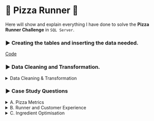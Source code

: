 
# :pizza: Pizza Runner :pizza:
Here will show and explain everything I have done to solve the **Pizza Runner Challenge** in `SQL Server`.

### :arrow_forward: Creating the tables and inserting the data needed.
[Code](https://www.db-fiddle.com/f/7VcQKQwsS3CTkGRFG7vu98/65)

### :arrow_forward: Data Cleaning and Transformation.

<details>
<summary>Data Cleaning & Transformation</summary> <hr/>
	
After viewing each table, I noticed some data irregularity in the `customer_orders` and `runner_orders` tables.

- Firstly, adding an Identity Column (to be able to uniquely identify every single pizza ordered)

```sql
ALTER TABLE customer_orders
ADD record_id INT IDENTITY(1,1)
```

`customer_orders`

 <hr/>
 
**Before:**

![image](https://github.com/kleamertiri/8-Week-SQL-Challenge/assets/105167291/f9799e70-bdef-40b4-b6f7-9ef33af96337)


I noticed in the `exclusions` and `extras` columns that different cells have no values and they are represented in a inconsistent manner. 
Some of the cells are empty, **null** as a string or **NULL** data type. There is needed to represent this cells in the some way, 
because they can cause errors when they will be used in analysing the data. Since the data type of both columns is **VARCHAR**, the empty values will be presented as empty strings.
```sql
DROP TABLE IF EXISTS #TEMP_customer_orders;
SELECT order_id, customer_id, pizza_id, 
CASE
	WHEN exclusions = 'null' OR exclusions IS NULL THEN ''
	ELSE exclusions
	END AS exclusions,
CASE
	WHEN extras = 'null' OR extras IS NULL THEN ''
	ELSE extras
	END AS extras,
order_time
INTO #TEMP_customer_orders
FROM customer_orders;
```

I created a temporary table (`#TEMP_customer_orders`), where all the empty values in both columns are substituted with empty strings. All the data cleaning and transformation are done
in the temp table, leaving the existing table untouched for reference and going back if is needed.

**After:**

![image](https://github.com/kleamertiri/8-Week-SQL-Challenge/assets/105167291/da5469a2-4f30-437b-829c-e03c6883dedc)


 <hr/>
 
`runner_orders`

**Before:**

![image](https://github.com/kleamertiri/8-Week-SQL-Challenge/assets/105167291/d4513823-9b99-4ac2-8dc6-39abd145146a)

In this table, there are some incosistent data.
- `pickup_time`, the empty values are presented with **null** as a string
- `distance` , in some cells the numbers are associated with *km* while in other cells, there is just numbers
- `duration`, the time is presented with numbers associated with *mins*, *minute*, *minutes* or just the number
- `cancellation`, some cells are blank, **null** string or **NULL** data type

```sql
DROP TABLE IF EXISTS #TEMP_runners_orders;
SELECT order_id, runner_id, 
CASE 
	WHEN pickup_time IS NULL OR pickup_time = 'null' THEN ''
	ELSE pickup_time
	END AS pickup_time,
CASE
	WHEN distance = 'null' THEN ''
	WHEN distance LIKE '%km' THEN TRIM('km' FROM distance)
	ELSE distance
	END AS distance,
CASE
	WHEN duration LIKE '%mins' THEN TRIM('mins' FROM duration)
	WHEN duration LIKE '%minutes' THEN TRIM('minutes' FROM duration)
	WHEN duration LIKE '%minute' THEN TRIM('minute' FROM duration)
	WHEN duration = 'null' THEN ''
	ELSE duration
	END AS duration,
CASE
	WHEN cancellation IS NULL OR cancellation = 'null' THEN ''
	ELSE cancellation
	END AS cancellation
INTO #TEMP_runners_orders
FROM runner_orders;
```

I created a temporary table (`#TEMP_runners_orders`) where:
- in the `pickup_time` column, converted the **null** cells to blank cells
- in the `distance` column, removed the *km* and converted the **null** cells to blank cells
- in the `duration` column, removed *mins*, *minute*, *minutes* and converted the **null** cells to blank cells
- in the `cancellation` column, converted the **null** and **NULL** to blank cells

Also, some columns have the wrong data type and I changed it, since it might cause problems later
```sql
ALTER TABLE #TEMP_runners_orders
ALTER COLUMN duration INT;

ALTER TABLE #TEMP_runners_orders
ALTER COLUMN distance FLOAT;
```

For the `pickup_time` column, I removed the time from the datetime data type.
```sql
UPDATE #TEMP_runners_orders
SET pickup_timE = SUBSTRING(pickup_time, 1, 10)
```

**After:**

![image](https://github.com/kleamertiri/8-Week-SQL-Challenge/assets/105167291/ce9c6166-376d-48f1-8846-b395fbc6b3a6)


</details>

### :arrow_forward: Case Study Questions
<details>
<summary>A. Pizza Metrics</summary> 
	<hr/>
1- How many pizzas were ordered?

```sql
SELECT COUNT(*) AS pizza_ordered
FROM customer_orders;

```
![image](https://github.com/kleamertiri/8-Week-SQL-Challenge/assets/105167291/cb8692b8-ced5-4d86-8558-5506087657ef)

Using the aggregate function `COUNT()` to find the total number of pizzas ordered.

- The total number of pizzas ordered is 14
<hr/>
2- How many unique customer orders were made?
```sql
SELECT COUNT(DISTINCT order_id) AS unique_customers_orders
FROM customer_orders;
```

![image](https://github.com/kleamertiri/8-Week-SQL-Challenge/assets/105167291/25f47fe6-31da-4ca1-966b-a614b710e5c0)

Using the aggregate function `COUNT()` to find the total number and `DISTINCT` to get the unique values.

- The total number of unique orders is 10
<hr/>
3- How many successful orders were delivered by each runner?

```sql
SELECT COUNT(DISTINCT c.order_id) AS orders_delivered, r.runner_id AS runner
FROM #TEMP_customer_orders AS c
INNER JOIN #TEMP_runners_orders AS r
ON c.order_id = r.order_id
WHERE r.cancellation = ''
GROUP BY r.runner_id;
```
**Steps:**
- Creating a `JOIN` between `#TEMP_customer_orders` and `#TEMP_runners_order`
- Getting the data where the `cancellation` column has no value(the delivery has been successful)
- Grouping the data by `runner_id`
- Getting the `runner_id` and the sum of the unique orders(using `COUNT()` and `DISTINCT`)

![image](https://github.com/kleamertiri/8-Week-SQL-Challenge/assets/105167291/c47c5e3e-843d-4dc9-8188-b691fc6ea426)

- Runner 1 has delivered successfully 4 orders
- Runner 2 has delivered successfully 3 orders
- Runner 3 has delivered successfully 1 order
<hr/>
4- How many of each type of pizza was delivered?

*Note!* Change the datatype of `pizza_column` from **TEXT** to **VARCHAR()**, to avoid the error

```sql
ALTER TABLE pizza_names
ALTER COLUMN pizza_name VARCHAR(70);
```

```sql
SELECT pizza_name, COUNT(c.pizza_id) AS number_of_pizza
FROM #TEMP_customer_orders AS c
INNER JOIN #TEMP_runners_orders AS r
ON c.order_id = r.order_id
INNER JOIN pizza_names AS p
ON c.pizza_id = p.pizza_id
WHERE r.cancellation = ''
GROUP BY pizza_name;
```

**Steps:**
- Creating a `INNER JOIN` between `#TEMP_customer_orders`, `#TEMP_runners_order` and `pizza_names`
- Getting the data where the `cancellation` column has no value(the delivery has been successful)
- Grouping the data by `pizza_name`
- Getting the `pizza_name` and the number of each *(using `COUNT()`)* that has been delivered successfully.
  

![image](https://github.com/kleamertiri/8-Week-SQL-Challenge/assets/105167291/60799f4a-d086-432e-9e8b-94e0844c777a)

- It has been delivered 9 Meatlovers
- It has been delivered 3 Vegetarian

<hr/>
5- How many Vegetarian and Meatlovers were ordered by each customer?

```sql
SELECT  c.customer_id, p.pizza_name, COUNT(c.pizza_id) AS pizza_nr
FROM #TEMP_customer_orders AS c
INNER JOIN pizza_names AS p
ON c.pizza_id = p.pizza_id
GROUP BY c.customer_id, p.pizza_name
ORDER BY c.customer_id;
```

**Steps:**
- Creating a `INNER JOIN` between `#TEMP_customer_orders` and `pizza_names`
- Grouping the data by `pizza_name` and `customer_id`
- Getting `customer_id`, `pizza_name` and the number of pizzas ordered by each customer for each kind of *(COUNT(pizza_id))*

![image](https://github.com/kleamertiri/8-Week-SQL-Challenge/assets/105167291/f9dc777c-bdd0-454b-a86c-87d6cbcb7fb2)

- Customer 101 ordered 2 Meatlovers and 1 Vegetarian
- Customer 102 ordered 2 Meatlovers and 1 Vegetarian
- Customer 103 ordered 3 Meatlovers and 1 Vegetarian
- Customer 104 ordered 3 Meatlovers
- Customer 105 ordered 1 Vegetarian
<hr/>
6- What was the maximum number of pizzas delivered in a single order?

```sql
WITH pizza_count_cte AS
(
  SELECT 
    c.order_id, 
    COUNT(c.pizza_id) AS pizza_per_order
  FROM #TEMP_customer_orders AS c
  JOIN #TEMP_runners_orders AS r
    ON c.order_id = r.order_id
  WHERE r.cancellation = ''
  GROUP BY c.order_id
)

SELECT 
  MAX(pizza_per_order) AS pizza_count
FROM pizza_count_cte;
```

**Steps:**
- Creating a CTE Table, where get the number of pizzas per order
- Using the aggregate function `MAX()` to get the maximum number of pizzas delivered in a single order

![image](https://github.com/kleamertiri/8-Week-SQL-Challenge/assets/105167291/6ee980dd-91f0-431f-bee5-e1fe1d253d8b)

- The maximum number of pizzas delivered in a single order, is 3
<hr/>
7- For each customer, how many delivered pizzas had at least 1 change and how many had no changes?

```sql
SELECT c.customer_id, 
		SUM(CASE
			WHEN c.exclusions = '' and c.extras = '' THEN 1
			ELSE 0
			END) AS pizza_without_change,
		SUM(CASE
			WHEN c.exclusions != '' or c.extras != '' THEN 1
			ELSE 0
			END) AS pizza_with_change
FROM #TEMP_customer_orders AS c
INNER JOIN #TEMP_runners_orders AS r
ON c.order_id = r.order_id
WHERE r.cancellation = ''
GROUP BY c.customer_id
```

**Steps:**
- Creating a `INNER JOIN` between `#TEMP_customer_orders` and `#TEMP_runners_order` 
- Getting the data where the `cancellation` column has no value(the delivery has been successful)
- Grouping by `customer_id`
- Using `CASE WHEN` statement to create two new columns (`pizza_without_change` and `pizza_with_change`)
- Each of the pizzas has a standart recipe, but clients can change them by adding extra topping (`extras`) or removing ingredient/s (`exclusions`)
- Using the aggregate function `SUM()` to get the number of each of them

![image](https://github.com/kleamertiri/8-Week-SQL-Challenge/assets/105167291/8ba0ebfb-a5cc-4dfa-a721-7876dfa6612c)

- Customers 101 and 102 got 2 and 3 pizzas with their standart recipe
- Customers 103 and 105 got 3 and 1 pizza with changes
- Customer 104 got 1 pizza with the standart recipe and 2 pizzas with changes
<hr/>
8- How many pizzas were delivered that had both exclusions and extras?
```sql
SELECT c.order_id, COUNT(pizza_id) AS pizza_with_changes
FROM #TEMP_customer_orders AS c
INNER JOIN #TEMP_runners_orders AS r
ON c.order_id = r.order_id
WHERE r.cancellation = '' and c.exclusions != '' and c.extras != ''
GROUP BY c.order_id
```

**Steps:**
- Creating a `INNER JOIN` between `#TEMP_runners_order` and `#TEMP_customer_orders`
- Getting the data where the `cancellation` column has no value(the delivery has been successful), `exclusions` and `extras` columns are not blank
- Grouping by the `order_id`
- Getting the number of pizzas with changes in their standart recipe *(COUNT())*

![image](https://github.com/kleamertiri/8-Week-SQL-Challenge/assets/105167291/1aa95098-cdcf-45cd-8655-02e24381f3fa)

- There is just 1 pizza which has extra toppings and has been removed ingredient/s
<hr/>
9- What was the total volume of pizzas ordered for each hour of the day?

*Use of `DATEPART(HOUR, '2019-12-01 12:00:00')` to get the hour of each order*

```sql
SELECT DATEPART(HOUR, order_time) AS hour_of_day, COUNT(order_id) AS nr_pizza_ordered
FROM #TEMP_customer_orders
GROUP BY DATEPART(HOUR, order_time);
```

![image](https://github.com/kleamertiri/8-Week-SQL-Challenge/assets/105167291/5d00246f-f6f2-4316-a461-5cdb38567667)

- The best hours, where the number of pizzas ordering is higher, are at 13:00, 18:00, 21:00 and 23:00
<hr/>
10- What was the volume of orders for each day of the week?

*Use of `DATENAME(WEEKDAY, order_time)` to get the days with their corresponding name in the calendar*

```sql
SELECT DATENAME(WEEKDAY, order_time) AS day_of_week, COUNT(order_id) AS volume_of_pizzas
FROM #TEMP_customer_orders
GROUP BY DATENAME(WEEKDAY, order_time)
ORDER BY volume_of_pizzas;

```
![image](https://github.com/kleamertiri/8-Week-SQL-Challenge/assets/105167291/48965035-e281-4793-a8cf-0c2ab87be5f7)

- The days, where the number of pizzas ordering is higher, are on Wednesday and Saturday

</details>

<details>
<summary>B. Runner and Customer Experience</summary> 
	<hr/>
1- How many runners signed up for each 1 week period? (i.e. week starts 2021-01-01) 
	
**_Note!_ 2021-01-01 is on Friday, so the first complete week starts on the 4th.**


![Capture](https://github.com/kleamertiri/8-Week-SQL-Challenge/assets/105167291/d390af2e-a2f4-4eb6-a90e-f7595b87798f)

```sql
SELECT DATEPART(WEEK, DATEADD(DAY,3,registration_date)) - 1 AS week_nr, COUNT(runner_id) AS nr_of_runners
FROM runners
GROUP BY DATEPART(WEEK, DATEADD(DAY,3,registration_date))
ORDER BY week_nr;
```
**Steps:**
- Since the first full week in January starts at 04-01-2021, we add 3 days to each od the `registration_date` usinf `DATEADD()`
- Getting the week of the year in which each date is, using `DATEPART(WEEK, registration_date)`
- Extracting 1 from the week we get, since `DATEPART()` recognizes the first week of the year from 01-01-2021

![image](https://github.com/kleamertiri/8-Week-SQL-Challenge/assets/105167291/0fb38394-ebb9-4dc9-9413-526cff0caf96)

- In the first week of the year, signed up 2 runners
- In the second and third week of the year, signed up just 1 runner

<hr/>

2- What was the average time in minutes it took for each runner to arrive at the Pizza Runner HQ to pickup the order?

**_Note_: It is needed to find the difference between the `order_time` and `pickup_time` to find the average time in minutes.**

```sql
WITH CTE_min AS (
		SELECT c.order_id, r.runner_id, DATEDIFF(minute, c.order_time, r.pickup_time) AS difference_min
		FROM #TEMP_customer_orders AS c
		INNER JOIN #TEMP_runners_orders AS r
		ON c.order_id = r.order_id
		WHERE r.cancellation = ''
		GROUP BY c.order_id,r.runner_id, c.order_time, r.pickup_time
		
)
SELECT AVG(difference_min) AS avg_difference_min
FROM CTE_min;
```

**Steps:**
- Joining the tables `#TEMP_customer_orders` and `#TEMP_runners_orders`
- Filtering the data and getting the rows where `cancellation` is blank (the order has been delivered successfully)
- Getting the difference in minutes between `pickup_time` and `order_time`, using `DATEDIFF()`
- Creating a CTE table, from which we get the average time

 ![image](https://github.com/kleamertiri/8-Week-SQL-Challenge/assets/105167291/3d4a41ae-3fab-4390-a958-5164d1d7609f)

- The average time it takes each runner to arrive at the HQ is 16 minutes

<hr/>

3- Is there any relationship between the number of pizzas and how long the order takes to prepare?

**_Note_: Find the number of pizzas per average time in minutes.**

```sql
WITH CTE_pizza_prepare AS (
		SELECT c.order_id,COUNT(c.order_id) AS number_of_pizza, DATEDIFF(minute, c.order_time, r.pickup_time) AS difference_min
		FROM #TEMP_customer_orders AS c
		INNER JOIN #TEMP_runners_orders AS r
		ON c.order_id = r.order_id
		WHERE r.cancellation = ''
		GROUP BY c.order_id, c.order_time, r.pickup_time
		
	)

SELECT number_of_pizza, AVG(difference_min) AS avg_time_prepare
FROM CTE_pizza_prepare
GROUP BY number_of_pizza
ORDER BY number_of_pizza
```
![image](https://github.com/kleamertiri/8-Week-SQL-Challenge/assets/105167291/d8d31898-7e3e-4d36-8d7b-e8c5ddb5166d)

- The more pizza ordered, the least amount of time it is needed to prepare each of them

<hr/>

4- What was the average distance travelled for each customer?

```sql
SELECT c.customer_id, ROUND(AVG(distance),2) AS avg_distance
FROM #TEMP_customer_orders AS c
INNER JOIN #TEMP_runners_orders AS r
ON c.order_id = r.order_id
WHERE cancellation = ''
GROUP BY c.customer_id
ORDER BY avg_distance;
```

![image](https://github.com/kleamertiri/8-Week-SQL-Challenge/assets/105167291/5f984101-e923-4ca7-ab2a-2800862dc2a9)

- Customer 104 lives closer (10km) while customer 105 lives the farthest (25km).

<hr/>

5- What was the difference between the longest and shortest delivery times for all orders?

```sql
SELECT MAX(duration) - MIN(duration) AS diff_delivery_time	
FROM #TEMP_runners_orders
WHERE cancellation = '';
```

![image](https://github.com/kleamertiri/8-Week-SQL-Challenge/assets/105167291/6dd8bf00-8a3c-4881-bfbd-a07cf496b105)

- The difference between the longest and shortest delivery is 30 min.

<hr/>
 6- What was the average speed for each runner for each delivery and do you notice any trend for these values?

 **_Note!_ The speed formula is _s = d / t_, where:**
 - **d is the distance (km)**
 - **t is the time (h)**

```sql
SELECT order_id,runner_id, ROUND(distance / duration, 2) * 60.00 AS average_speed
FROM #TEMP_runners_orders
WHERE cancellation = ''
order by runner_id, average_speed;
```

![image](https://github.com/kleamertiri/8-Week-SQL-Challenge/assets/105167291/4274938d-767e-43df-bc2a-a96dc63e2ead)

- The runner with the id 2, has a large difference between the lowest _(34.8km/h)_ and the others _(60km/h, 93.6km/h)_

<hr/>

7- What is the successful delivery percentage for each runner?

**_Note!_ Find the number of the successful deliveries and compare to the total number of deliveries for each runner**

```sql
WITH CTE_deliveries AS (
	SELECT runner_id,
	SUM(CASE
		WHEN cancellation = '' THEN 1
		ELSE 0 END) AS successful_deliveries,
	COUNT(order_id) AS total_deliveries
	FROM #TEMP_runners_orders
	GROUP BY runner_id
)

SELECT runner_id, ROUND(successful_deliveries / CAST(total_deliveries AS DECIMAL(1,0)) * 100, 2) AS successful_perc
FROM CTE_deliveries;
```

![image](https://github.com/kleamertiri/8-Week-SQL-Challenge/assets/105167291/fccbc808-c579-4e67-af1b-241e4461b3f8)

- Runner 1 has delivered succesfully all his/her orders.


</details>


<details>
<summary>C. Ingredient Optimisation</summary> <hr/>
1- What are the standard ingredients for each pizza?
	
**_Notes:_**
- Change the datatype of the columns _toppings_ (`pizza_recipes` ), _topping_name_ (`pizza_toppings`) and _pizza_name_ (`pizza_names`)
  from `TEXT` to `VARCHAR()` 

```sql
ALTER TABLE pizza_recipes
ALTER COLUMN toppings VARCHAR(max);

ALTER TABLE pizza_toppings
ALTER COLUMN topping_name VARCHAR(MAX);

ALTER TABLE pizza_names
ALTER COLUMN pizza_name VARCHAR(MAX);
```

```sql
DROP TABLE IF EXISTS #TEMP_pizza_recipes;
SELECT r.pizza_id AS pizza_id,
	  ltrim(split_table.value) AS toppings
INTO #TEMP_pizza_recipes
FROM pizza_recipes AS r
outer apply string_split(r.toppings, ',') as split_table

ALTER TABLE #TEMP_pizza_recipes
ALTER COLUMN toppings INT


WITH CTE_pizza_ingredients AS (
	SELECT name.pizza_name, t.topping_name
	FROM  #TEMP_pizza_recipes AS r
	INNER JOIN pizza_names AS name
	ON name.pizza_id = r.pizza_id
	INNER JOIN pizza_toppings AS t
	ON t.topping_id = r.toppings
)

SELECT pizza_name, STRING_AGG(topping_name, ', ') AS toppings
FROM CTE_pizza_ingredients
GROUP BY pizza_name;
```

**Steps:**
- Using the `STRING_SPLIT()` function to split comma-separated list of values which are in the same cell and creating a temporal
  table `#TEMP_pizza_recipes` 
- Changing the `toppings` datatype, from `VARCHAR()` to `INT`, in order to join the temp table with `pizza_names` and `pizza_toppings`
- Using the `STRING_AGG()` function to concatenate the values with the same `pizza_name` in a list of values inside a cell


![image](https://github.com/kleamertiri/8-Week-SQL-Challenge/assets/105167291/5e97897b-9a54-413c-b998-3953494c3d94)

<hr/>

2- What was the most commonly added extra?

```sql
DROP TABLE IF EXISTS #TEMP_pizza_extras;
SELECT c.customer_id, c.pizza_id,
	ltrim(ext_table.value) AS extras
INTO #TEMP_pizza_extras
FROM #TEMP_customer_orders as c
outer apply string_split(c.extras, ',') as ext_table;

ALTER TABLE #TEMP_pizza_extras
ALTER COLUMN extras INT;

SELECT t.topping_id, t.topping_name, COUNT(*) AS toppings_nr_used 
FROM #TEMP_pizza_extras AS e
INNER JOIN pizza_toppings AS t
ON t.topping_id = e.extras
GROUP BY t.topping_id, t.topping_name;
```

**Steps:**
- Creating a temporal table `#TEMP_pizza_extras`, where we split the list of values in the `extras` column
- Changing the datatype of the `extras` column (`#TEMP_pizza_extras`) from `VARCHAR()` to `INT` in order to join it with the `pizza_toppings` table

![image](https://github.com/kleamertiri/8-Week-SQL-Challenge/assets/105167291/bcd17366-16e9-4228-a6a8-90fda6307503)

- The most used ingredient as an extra is Bacon

<hr/>

3- What was the most common exclusion?

```sql
DROP TABLE IF EXISTS #TEMP_pizza_exclusions;
SELECT c.customer_id, c.pizza_id, 
	ltrim(split_table.value) AS exclusions
INTO #TEMP_pizza_exclusions
FROM #TEMP_customer_orders as c
outer apply string_split(c.exclusions, ',') as split_table;

ALTER TABLE #TEMP_pizza_exclusions
ALTER COLUMN exclusions INT;

SELECT t.topping_id, t.topping_name, COUNT(*) AS toppings_nr_used 
FROM #TEMP_pizza_exclusions AS e
INNER JOIN pizza_toppings AS t
ON t.topping_id = e.exclusions
GROUP BY t.topping_id, t.topping_name
ORDER BY toppings_nr_used DESC; 
```

![image](https://github.com/kleamertiri/8-Week-SQL-Challenge/assets/105167291/a0ab851d-c133-4695-8a2e-132f9debe78d)

- The most common ingredient that is excluded is the Cheese

<hr/>




</details>


